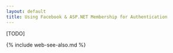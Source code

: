 ```yaml
---
layout: default
title: Using Facebook & ASP.NET Membership for Authentication 
---
```


[TODO]

{% include web-see-also.md %}